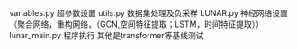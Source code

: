 variables.py 超参数设置
utils.py 数据集处理及负采样
LUNAR.py 神经网络设置（聚合网络，重构网络，（GCN,空间特征提取；LSTM，时间特征提取））
lunar_main.py 程序执行
其他是transformer等基线测试
